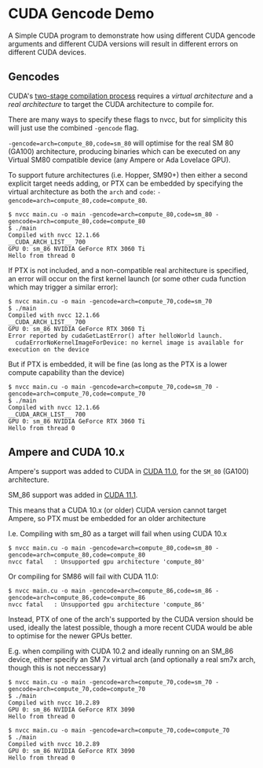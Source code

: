 # CUDA Gencode Demo

A Simple CUDA program to demonstrate how using different CUDA gencode arguments and different CUDA versions will result in different errors on different CUDA devices. 

## Gencodes

CUDA's [two-stage compilation process](https://docs.nvidia.com/cuda/cuda-compiler-driver-nvcc/index.html#virtual-architectures) requires a *virtual architecture* and a *real architecture* to target the CUDA architecture to compile for. 

There are many ways to specify these flags to nvcc, but for simplicity this will just use the combined `-gencode` flag.

`-gencode=arch=compute_80,code=sm_80` will optimise for the real SM 80 (GA100) architecture, producing binaries which can be executed on any Virtual SM80 compatible device (any Ampere or Ada Lovelace GPU).

To support future architectures (i.e. Hopper, SM90+) then either a second explicit target needs adding, or PTX can be embedded by specifying the virtual architecture as both the `arch` and `code`: `-gencode=arch=compute_80,code=compute_80`.

```console
$ nvcc main.cu -o main -gencode=arch=compute_80,code=sm_80 -gencode=arch=compute_80,code=compute_80
$ ./main
Compiled with nvcc 12.1.66
__CUDA_ARCH_LIST__ 700
GPU 0: sm_86 NVIDIA GeForce RTX 3060 Ti
Hello from thread 0
```

If PTX is not included, and a non-compatible real architecture is specified, an error will occur on the first kernel launch (or some other cuda function which may trigger a similar error):

```console
$ nvcc main.cu -o main -gencode=arch=compute_70,code=sm_70
$ ./main 
Compiled with nvcc 12.1.66
__CUDA_ARCH_LIST__ 700
GPU 0: sm_86 NVIDIA GeForce RTX 3060 Ti
Error reported by cudaGetLastError() after helloWorld launch.
  cudaErrorNoKernelImageForDevice: no kernel image is available for execution on the device
```

But if PTX is embedded, it will be fine (as long as the PTX is a lower compute capability than the device)

```console
$ nvcc main.cu -o main -gencode=arch=compute_70,code=sm_70 -gencode=arch=compute_70,code=compute_70
$ ./main 
Compiled with nvcc 12.1.66
__CUDA_ARCH_LIST__ 700
GPU 0: sm_86 NVIDIA GeForce RTX 3060 Ti
Hello from thread 0
```

## Ampere and CUDA 10.x

Ampere's support was added to CUDA in [CUDA 11.0](https://docs.nvidia.com/cuda/archive/11.0_GA/cuda-toolkit-release-notes/index.html#cuda-general-new-features), for the `SM_80` (GA100) architecture.

SM_86 support was added in [CUDA 11.1](https://docs.nvidia.com/cuda/archive/11.1.0/cuda-toolkit-release-notes/index.html#cuda-general-new-features).

This means that a CUDA 10.x (or older) CUDA version cannot target Ampere, so PTX must be embedded for an older architecture

I.e. Compiling with sm_80 as a target will fail when using CUDA 10.x

```console
$ nvcc main.cu -o main -gencode=arch=compute_80,code=sm_80 -gencode=arch=compute_80,code=compute_80
nvcc fatal   : Unsupported gpu architecture 'compute_80'
```

Or compiling for SM86 will fail with CUDA 11.0:

```console
$ nvcc main.cu -o main -gencode=arch=compute_86,code=sm_86 -gencode=arch=compute_86,code=compute_86
nvcc fatal   : Unsupported gpu architecture 'compute_86'
```

Instead, PTX of one of the arch's supported by the CUDA version should be used, ideally the latest possible, though a more recent CUDA would be able to optimise for the newer GPUs better.

E.g. when compiling with CUDA 10.2 and ideally running on an SM_86 device, either specify an SM 7x virtual arch (and optionally a real sm7x arch, though this is not neccessary)

```console
$ nvcc main.cu -o main -gencode=arch=compute_70,code=sm_70 -gencode=arch=compute_70,code=compute_70
$ ./main 
Compiled with nvcc 10.2.89
GPU 0: sm_86 NVIDIA GeForce RTX 3090
Hello from thread 0
```

```console
$ nvcc main.cu -o main -gencode=arch=compute_70,code=compute_70
$ ./main 
Compiled with nvcc 10.2.89
GPU 0: sm_86 NVIDIA GeForce RTX 3090
Hello from thread 0
```
